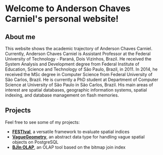 # Welcome to Anderson Chaves Carniel's personal website!

## About me

This website shows the academic trajectory of Anderson Chaves Carniel. Currently, Anderson Chaves Carniel is Assistant Professor at the Federal University of Technology - Paraná, Dois Vizinhos, Brazil. He received the System Analysis and Development degree from Federal Institute of Education, Science and Technology of São Paulo, Brazil, in 2011. In 2014, he received the MSc degree in Computer Science from Federal University of São Carlos, Brazil. He is currently a PhD student at Department of Computer Science at University of São Paulo in São Carlos, Brazil. His main areas of interest are spatial databases, geographic information systems, spatial indexing, and database management on flash memories.

## Projects

Feel free to see some of my projects:

* **[FESTIval](https://accarniel.github.io/FESTIval/)**, a versatile framework to evaluate spatial indices 
* **[VagueGeometry](https://github.com/accarniel/VagueGeometry)**, an abstract data type for handling vague spatial objects on PostgreSQL
* **[BJIn OLAP](https://github.com/accarniel/BJInOLAP)**, an OLAP tool based on the bitmap join index


